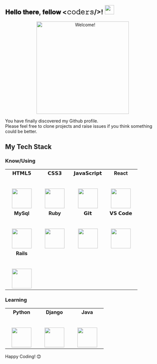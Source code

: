 <h2> 𝐇𝐞𝐥𝐥𝐨 𝐭𝐡𝐞𝐫𝐞, 𝐟𝐞𝐥𝐥𝐨𝐰 <𝚌𝚘𝚍𝚎𝚛𝚜/>! <img src="https://github.com/Rukorio-Vanessa/Rukorio-Vanessa/blob/master/gifs/Hi.gif" width="30px"></h2>

<div align="center" width="50">

<img src="https://i.imgur.com/dTYwdG1.gif" alt="Welcome!" width="300"/>

</div>

You have finally discovered my Github profile. <br>
Please feel free to clone projects and raise issues if you think something could be better.

## My Tech Stack
### Know/Using

<table>
  <tbody>
    <tr valign="top">
      <td width="25%" align="center">
        <span>𝗛𝗧𝗠𝗟𝟱</span><br><br><br>
        <img height="64px" src="https://cdn.svgporn.com/logos/html-5.svg">
      </td>
      <td width="25%" align="center">
        <span>𝗖𝗦𝗦𝟯</span><br><br><br>
        <img height="64px" src="https://cdn.svgporn.com/logos/css-3.svg">
      </td>
      <td width="25%" align="center">
        <span>𝗝𝗮𝘃𝗮𝗦𝗰𝗿𝗶𝗽𝘁</span><br><br><br>
        <img height="64px" src="https://cdn.svgporn.com/logos/javascript.svg">
      </td>
      <td width="25%" align="center">
        <span><strong>React</strong>
        </span><br><br><br>
        <img height="64px" src="https://cdn4.iconfinder.com/data/icons/logos-3/600/React.js_logo-512.png">
      </td>
    </tr>
    <tr valign="top">
      <td width="25%" align="center">
        <span><strong>MySql</strong></span><br><br><br>
        <img height="64px" src="https://www.vectorlogo.zone/logos/mysql/mysql-ar21.svg">
      </td>
      <td width="25%" align="center">
        <span><strong>Ruby</strong>
        </span><br><br><br>
        <img height="64px" src="https://logowik.com/content/uploads/images/ruby.jpg">
      </td>
      <td width="25%" align="center">
        <span>𝗚𝗶𝘁</span><br><br><br>
        <img height="64px" src="https://cdn.svgporn.com/logos/git-icon.svg">
      </td>
      <td width="25%" align="center">
        <span>𝗩𝗦 𝗖𝗼𝗱𝗲</span><br><br><br>
        <img height="64px" src="https://cdn.svgporn.com/logos/visual-studio-code.svg">
      </td>
    </tr>
    <tr valign="top">
      <td width="25%" align="center">
        <span><strong>Rails</strong></span><br><br><br>
        <img height="64px" src="https://encrypted-tbn0.gstatic.com/images?q=tbn:ANd9GcRjJlcpAS9_PK5D-fUaVgZFVWCq9BymzE9gVYSYYtMETA&s">
      </td>
    </tr>
  </tbody>
</table>

### Learning

<table>
  <tbody>
    <tr valign="top">
      <td width="25%" align="center">
        <span><strong>Python</strong>
        </span><br><br><br>
        <img height="64px" src="https://cdn4.iconfinder.com/data/icons/logos-and-brands/512/267_Python_logo-128.png">
      </td>
      <td width="25%" align="center">
        <span><strong>Django</strong></span><br><br><br>
        <img height="64px" src="https://www.vectorlogo.zone/logos/djangoproject/djangoproject-ar21.svg">
      </td>
      <td width="25%" align="center">
        <span><strong>Java</strong></span><br><br><br>
        <img height="64px" src="https://www.vectorlogo.zone/logos/java/java-ar21.svg">
      </td>
    </tr>
  </tbody>
</table>

Happy Coding! 😊
